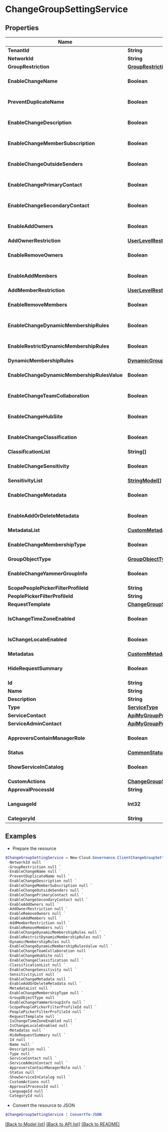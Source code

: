 # ChangeGroupSettingService
## Properties

Name | Type | Description | Notes
------------ | ------------- | ------------- | -------------
**TenantId** | **String** |  | [optional] 
**NetworkId** | **String** |  | [optional] 
**GroupRestriction** | [**GroupRestrictionType**](GroupRestrictionType.md) |  | [optional] 
**EnableChangeName** | **Boolean** |  | [optional] [default to $false]
**PreventDuplicateName** | **Boolean** |  | [optional] [default to $false]
**EnableChangeDescription** | **Boolean** |  | [optional] [default to $false]
**EnableChangeMemberSubscription** | **Boolean** |  | [optional] [default to $false]
**EnableChangeOutsideSenders** | **Boolean** |  | [optional] [default to $false]
**EnableChangePrimaryContact** | **Boolean** |  | [optional] [default to $false]
**EnableChangeSecondaryContact** | **Boolean** |  | [optional] [default to $false]
**EnableAddOwners** | **Boolean** |  | [optional] [default to $false]
**AddOwnerRestriction** | [**UserLevelRestrictionType**](UserLevelRestrictionType.md) |  | [optional] 
**EnableRemoveOwners** | **Boolean** |  | [optional] [default to $false]
**EnableAddMembers** | **Boolean** |  | [optional] [default to $false]
**AddMemberRestriction** | [**UserLevelRestrictionType**](UserLevelRestrictionType.md) |  | [optional] 
**EnableRemoveMembers** | **Boolean** |  | [optional] [default to $false]
**EnableChangeDynamicMembershipRules** | **Boolean** |  | [optional] [default to $false]
**EnableRestrictDynamicMembershipRules** | **Boolean** |  | [optional] [default to $false]
**DynamicMembershipRules** | [**DynamicGroupRuleInfo[]**](DynamicGroupRuleInfo.md) |  | [optional] 
**EnableChangeDynamicMembershipRulesValue** | **Boolean** |  | [optional] [default to $false]
**EnableChangeTeamCollaboration** | **Boolean** |  | [optional] [default to $false]
**EnableChangeHubSite** | **Boolean** |  | [optional] [default to $false]
**EnableChangeClassification** | **Boolean** |  | [optional] [default to $false]
**ClassificationList** | **String[]** |  | [optional] 
**EnableChangeSensitivity** | **Boolean** |  | [optional] [default to $false]
**SensitivityList** | [**StringModel[]**](StringModel.md) |  | [optional] 
**EnableChangeMetadata** | **Boolean** |  | [optional] [default to $false]
**EnableAddOrDeleteMetadata** | **Boolean** |  | [optional] [default to $false]
**MetadataList** | [**CustomMetadata[]**](CustomMetadata.md) |  | [optional] 
**EnableChangeMembershipType** | **Boolean** |  | [optional] [default to $false]
**GroupObjectType** | [**GroupObjectType**](GroupObjectType.md) |  | [optional] 
**EnableChangeYammerGroupInfo** | **Boolean** |  | [optional] [default to $false]
**ScopePeoplePickerFilterProfileId** | **String** |  | [optional] 
**PeoplePickerFilterProfileId** | **String** |  | [optional] 
**RequestTemplate** | [**ChangeGroupSettingServiceRequestTemplate**](ChangeGroupSettingServiceRequestTemplate.md) |  | [optional] 
**IsChangeTimeZoneEnabled** | **Boolean** |  | [optional] [default to $false]
**IsChangeLocaleEnabled** | **Boolean** |  | [optional] [default to $false]
**Metadatas** | [**CustomMetadata[]**](CustomMetadata.md) |  | [optional] 
**HideRequestSummary** | **Boolean** |  | [optional] [default to $false]
**Id** | **String** |  | [optional] 
**Name** | **String** |  | [optional] 
**Description** | **String** |  | [optional] 
**Type** | [**ServiceType**](ServiceType.md) |  | [optional] 
**ServiceContact** | [**ApiMyGroupPrimaryContact**](ApiMyGroupPrimaryContact.md) |  | [optional] 
**ServiceAdminContact** | [**ApiMyGroupPrimaryContact**](ApiMyGroupPrimaryContact.md) |  | [optional] 
**ApproversContainManagerRole** | **Boolean** |  | [optional] [default to $false]
**Status** | [**CommonStatus**](CommonStatus.md) |  | [optional] 
**ShowServiceInCatalog** | **Boolean** |  | [optional] [default to $false]
**CustomActions** | [**ChangeGroupSettingServiceCustomActions**](ChangeGroupSettingServiceCustomActions.md) |  | [optional] 
**ApprovalProcessId** | **String** |  | [optional] 
**LanguageId** | **Int32** |  | [optional] [default to 0]
**CategoryId** | **String** |  | [optional] 

## Examples

- Prepare the resource
```powershell
$ChangeGroupSettingService = New-Cloud.Governance.ClientChangeGroupSettingService  -TenantId null `
 -NetworkId null `
 -GroupRestriction null `
 -EnableChangeName null `
 -PreventDuplicateName null `
 -EnableChangeDescription null `
 -EnableChangeMemberSubscription null `
 -EnableChangeOutsideSenders null `
 -EnableChangePrimaryContact null `
 -EnableChangeSecondaryContact null `
 -EnableAddOwners null `
 -AddOwnerRestriction null `
 -EnableRemoveOwners null `
 -EnableAddMembers null `
 -AddMemberRestriction null `
 -EnableRemoveMembers null `
 -EnableChangeDynamicMembershipRules null `
 -EnableRestrictDynamicMembershipRules null `
 -DynamicMembershipRules null `
 -EnableChangeDynamicMembershipRulesValue null `
 -EnableChangeTeamCollaboration null `
 -EnableChangeHubSite null `
 -EnableChangeClassification null `
 -ClassificationList null `
 -EnableChangeSensitivity null `
 -SensitivityList null `
 -EnableChangeMetadata null `
 -EnableAddOrDeleteMetadata null `
 -MetadataList null `
 -EnableChangeMembershipType null `
 -GroupObjectType null `
 -EnableChangeYammerGroupInfo null `
 -ScopePeoplePickerFilterProfileId null `
 -PeoplePickerFilterProfileId null `
 -RequestTemplate null `
 -IsChangeTimeZoneEnabled null `
 -IsChangeLocaleEnabled null `
 -Metadatas null `
 -HideRequestSummary null `
 -Id null `
 -Name null `
 -Description null `
 -Type null `
 -ServiceContact null `
 -ServiceAdminContact null `
 -ApproversContainManagerRole null `
 -Status null `
 -ShowServiceInCatalog null `
 -CustomActions null `
 -ApprovalProcessId null `
 -LanguageId null `
 -CategoryId null
```

- Convert the resource to JSON
```powershell
$ChangeGroupSettingService | ConvertTo-JSON
```

[[Back to Model list]](../README.md#documentation-for-models) [[Back to API list]](../README.md#documentation-for-api-endpoints) [[Back to README]](../README.md)

